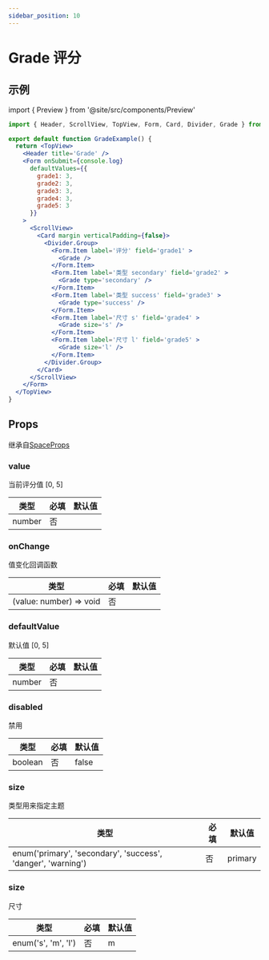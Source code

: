 ```yaml
---
sidebar_position: 10
---
```


# Grade 评分

## 示例

import { Preview } from '@site/src/components/Preview'

<Preview name='Grade' />

```jsx
import { Header, ScrollView, TopView, Form, Card, Divider, Grade } from '@/duxuiExample'

export default function GradeExample() {
  return <TopView>
    <Header title='Grade' />
    <Form onSubmit={console.log}
      defaultValues={{
        grade1: 3,
        grade2: 3,
        grade3: 3,
        grade4: 3,
        grade5: 3
      }}
    >
      <ScrollView>
        <Card margin verticalPadding={false}>
          <Divider.Group>
            <Form.Item label='评分' field='grade1' >
              <Grade />
            </Form.Item>
            <Form.Item label='类型 secondary' field='grade2' >
              <Grade type='secondary' />
            </Form.Item>
            <Form.Item label='类型 success' field='grade3' >
              <Grade type='success' />
            </Form.Item>
            <Form.Item label='尺寸 s' field='grade4' >
              <Grade size='s' />
            </Form.Item>
            <Form.Item label='尺寸 l' field='grade5' >
              <Grade size='l' />
            </Form.Item>
          </Divider.Group>
        </Card>
      </ScrollView>
    </Form>
  </TopView>
}
```

## Props

继承自[SpaceProps](../layout/Space#props)

### value

当前评分值 [0, 5]

| 类型 | 必填 | 默认值 |
| ---- | -------- | ------- |
| number | 否 |  |

### onChange

值变化回调函数

| 类型 | 必填 | 默认值 |
| ---- | -------- | ------- |
| (value: number) => void | 否 |  |

### defaultValue

默认值 [0, 5]

| 类型 | 必填 | 默认值 |
| ---- | -------- | ------- |
| number | 否 |  |

### disabled

禁用

| 类型 | 必填 | 默认值 |
| ---- | -------- | ------- |
| boolean | 否 | false |

### size
类型用来指定主题

| 类型 | 必填 | 默认值 |
| ---- | -------- | ------- |
| enum('primary', 'secondary', 'success', 'danger', 'warning') | 否 | primary |

### size

尺寸

| 类型 | 必填 | 默认值 |
| ---- | -------- | ------- |
| enum('s', 'm', 'l') | 否 | m |